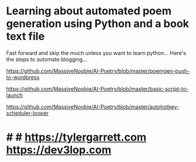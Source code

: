 <h1>Learning about automated poem generation using Python and a book text file</h1>

Fast forward and skip the much unless you want to learn python...
Here's the steps to automate blogging...

https://github.com/MassiveNoobie/AI-Poetry/blob/master/poemgen-push-to-wordpress

https://github.com/MassiveNoobie/AI-Poetry/blob/master/basic-script-to-launch

https://github.com/MassiveNoobie/AI-Poetry/blob/master/autohotkey-scheduler-looper


 # # # https://tylergarrett.com https://dev3lop.com

